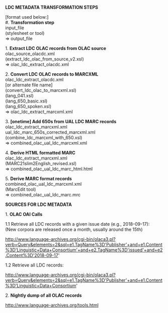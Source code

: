 **LDC METADATA TRANSFORMATION STEPS**

[format used below:]\
#. **Transformation step**\
input_file\
(stylesheet or tool)\
=> output_file

1\. **Extract LDC OLAC records from OLAC source**\
olac_source_olacdc.xml\
(extract_ldc_olac_from_source_v2.xsl)\
=> olac_ldc_extract_olacdc.xml

2\. **Convert LDC OLAC records to MARCXML**\
olac_ldc_extract_olacdc.xml\
[or alternate file name]\
(convert_ldc_olac_to_marcxml.xsl)\
(lang_041.xsl)\
(lang_650_basic.xsl)\
(lang_650_spoken.xsl)\
=> olac_ldc_extract_marcxml.xml

3\. **[onetime] Add 650s from UAL LDC MARC records**\
olac_ldc_extract_marcxml.xml\
ual_ldc_marc_650s_corrected_marcxml.xml\
(combine_ldc_marcxml_with_650.xsl)\
=> combined_olac_ual_ldc_marcxml.xml

4\. **Derive HTML formatted MARC**\
olac_ldc_extract_marcxml.xml\
(MARC21slim2English_revised.xsl)\
=> combined_olac_ual_ldc_marc_html.html

5\. **Derive MARC format records**\
combined_olac_ual_ldc_marcxml.xml\
(MarcEdit tool)\
=> combined_olac_ual_ldc_marc.mrc


**SOURCES FOR LDC METADATA**

1\. **OLAC OAI Calls**

1.1 Retrieve all LDC records with a given issue date (e.g., 2018-09-17):\
(New corpora are released once a month, usually around the 15th)

http://www.language-archives.org/cgi-bin/olaca3.pl?verb=Query&elements=2&sql=e1.TagName%3D'Publisher'+and+e1.Content%3D'Linguistic+Data+Consortium'+and+e2.TagName%3D'issued'+and+e2.Content%3D'2018-09-17'

1.2 Retrieve all LDC records:

http://www.language-archives.org/cgi-bin/olaca3.pl?verb=Query&elements=2&sql=e1.TagName%3D'Publisher'+and+e1.Content%3D'Linguistic+Data+Consortium'

2\. **Nightly dump of all OLAC records**

http://www.language-archives.org/tools.html
